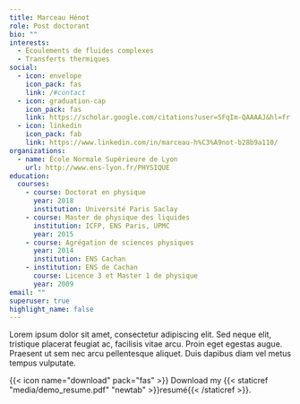 ```yaml
---
title: Marceau Hénot
role: Post doctorant
bio: ""
interests:
  - Écoulements de fluides complexes
  - Transferts thermiques
social:
  - icon: envelope
    icon_pack: fas
    link: /#contact
  - icon: graduation-cap
    icon_pack: fas
    link: https://scholar.google.com/citations?user=SFqIm-QAAAAJ&hl=fr
  - icon: linkedin
    icon_pack: fab
    link: https://www.linkedin.com/in/marceau-h%C3%A9not-b28b9a110/
organizations:
  - name: École Normale Supérieure de Lyon
    url: http://www.ens-lyon.fr/PHYSIQUE
education:
  courses:
    - course: Doctorat en physique
      year: 2018
      institution: Université Paris Saclay
    - course: Master de physique des liquides
      institution: ICFP, ENS Paris, UPMC
      year: 2015
    - course: Agrégation de sciences physiques
      year: 2014
      institution: ENS Cachan
    - institution: ENS de Cachan
      course: Licence 3 et Master 1 de physique
      year: 2009
email: ""
superuser: true
highlight_name: false
---
```

Lorem ipsum dolor sit amet, consectetur adipiscing elit. Sed neque elit, tristique placerat feugiat ac, facilisis vitae arcu. Proin eget egestas augue. Praesent ut sem nec arcu pellentesque aliquet. Duis dapibus diam vel metus tempus vulputate.

{{< icon name="download" pack="fas" >}} Download my {{< staticref "media/demo_resume.pdf" "newtab" >}}resumé{{< /staticref >}}.